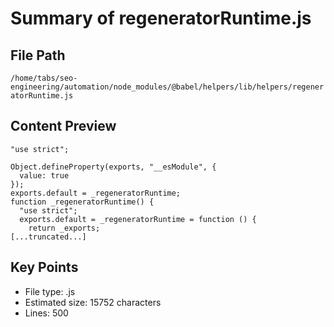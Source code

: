 # Summary of regeneratorRuntime.js
  
## File Path
`/home/tabs/seo-engineering/automation/node_modules/@babel/helpers/lib/helpers/regeneratorRuntime.js`

## Content Preview
```
"use strict";

Object.defineProperty(exports, "__esModule", {
  value: true
});
exports.default = _regeneratorRuntime;
function _regeneratorRuntime() {
  "use strict";
  exports.default = _regeneratorRuntime = function () {
    return _exports;
[...truncated...]
```

## Key Points
- File type: .js
- Estimated size: 15752 characters
- Lines: 500
